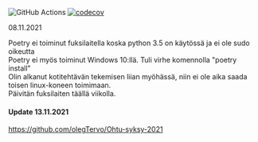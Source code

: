 ![GitHub Actions](https://github.com/olegTervo/ohtu-2021-viikko1/workflows/CI/badge.svg)
[![codecov](https://codecov.io/gh/olegTervo/ohtu-2021-viikko1/branch/master/graph/badge.svg?token=V4DFWXH6R8)](https://codecov.io/gh/olegTervo/ohtu-2021-viikko1)
  
  
08.11.2021

Poetry ei toiminut fuksilaitella koska python 3.5 on käytössä ja ei ole sudo oikeutta  
Poetry ei myös toiminut Windows 10:llä. Tuli virhe komennolla "poetry install"  
Olin alkanut kotitehtävän tekemisen liian myöhässä, niin ei ole aika saada toisen linux-koneen toimimaan.  
Päivitän fuksilaiten täällä viikolla.

#### Update 13.11.2021  

https://github.com/olegTervo/Ohtu-syksy-2021
